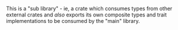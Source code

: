This is a "sub library" - ie, a crate which consumes types from
other external crates and *also* exports its own composite types and trait
implementations to be consumed by the "main" library.
